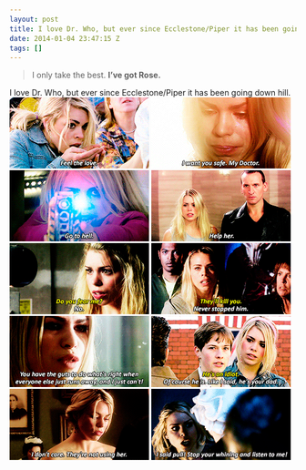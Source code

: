 ```yaml
---
layout: post
title: I love Dr. Who, but ever since Ecclestone/Piper it has been going down hill.
date: 2014-01-04 23:47:15 Z
tags: []
---
```

> I only take the best. **I’ve got Rose.** 

I love Dr. Who, but ever since Ecclestone/Piper it has been going down hill.
![](/media/2014/01/72254320436_0.gif)
![](/media/2014/01/72254320436_1.gif)
![](/media/2014/01/72254320436_2.gif)
![](/media/2014/01/72254320436_3.gif)
![](/media/2014/01/72254320436_4.gif)
![](/media/2014/01/72254320436_5.gif)
![](/media/2014/01/72254320436_6.gif)
![](/media/2014/01/72254320436_7.gif)
![](/media/2014/01/72254320436_8.gif)
![](/media/2014/01/72254320436_9.gif)
